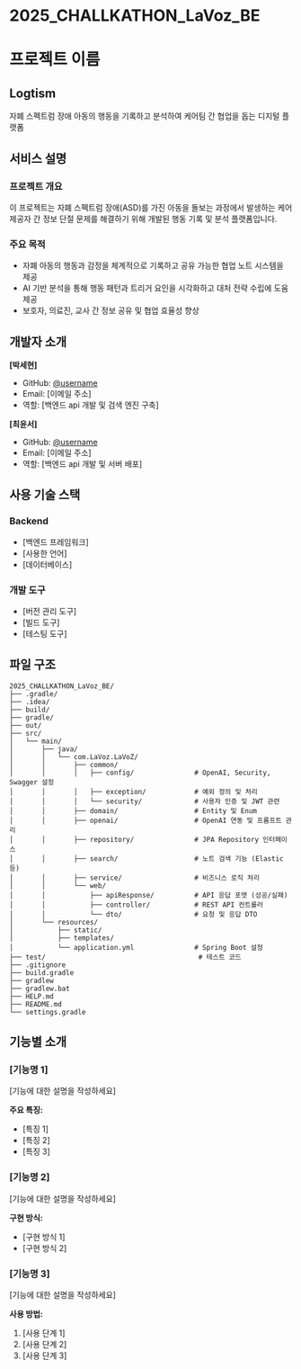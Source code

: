 # 2025_CHALLKATHON_LaVoz_BE
# 프로젝트 이름
## Logtism
자폐 스펙트럼 장애 아동의 행동을 기록하고 분석하여 케어팀 간 협업을 돕는 디지털 플랫폼

## 서비스 설명

### 프로젝트 개요
이 프로젝트는 자폐 스펙트럼 장애(ASD)를 가진 아동을 돌보는 과정에서 발생하는 케어 제공자 간 정보 단절 문제를 해결하기 위해 개발된 행동 기록 및 분석 플랫폼입니다.

### 주요 목적
- 자폐 아동의 행동과 감정을 체계적으로 기록하고 공유 가능한 협업 노트 시스템을 제공
- AI 기반 분석을 통해 행동 패턴과 트리거 요인을 시각화하고 대처 전략 수립에 도움 제공
- 보호자, 의료진, 교사 간 정보 공유 및 협업 효율성 향상

## 개발자 소개

**[박세현]**
- GitHub: [@username](https://github.com/username)
- Email: [이메일 주소]
- 역할: [백엔드 api 개발 및 검색 엔진 구축]

**[최윤서]**
- GitHub: [@username](https://github.com/username)
- Email: [이메일 주소]
- 역할: [백엔드 api 개발 및 서버 배포]

## 사용 기술 스택

### Backend
- [백엔드 프레임워크]
- [사용한 언어]
- [데이터베이스]

### 개발 도구
- [버전 관리 도구]
- [빌드 도구]
- [테스팅 도구]

## 파일 구조

```
2025_CHALLKATHON_LaVoz_BE/
├── .gradle/
├── .idea/
├── build/
├── gradle/
├── out/
├── src/
│   └── main/
│       ├── java/
│       │   └── com.LaVoz.LaVoZ/
│       │       ├── common/
│       │       │   ├── config/               # OpenAI, Security, Swagger 설정
│       │       │   ├── exception/            # 예외 정의 및 처리
│       │       │   └── security/             # 사용자 인증 및 JWT 관련
│       │       ├── domain/                   # Entity 및 Enum
│       │       ├── openai/                   # OpenAI 연동 및 프롬프트 관리
│       │       ├── repository/               # JPA Repository 인터페이스
│       │       ├── search/                   # 노트 검색 기능 (Elastic 등)
│       │       ├── service/                  # 비즈니스 로직 처리
│       │       └── web/
│       │           ├── apiResponse/          # API 응답 포맷 (성공/실패)
│       │           ├── controller/           # REST API 컨트롤러
│       │           └── dto/                  # 요청 및 응답 DTO
│       └── resources/
│           ├── static/
│           ├── templates/
│           └── application.yml               # Spring Boot 설정
├── test/                                      # 테스트 코드
├── .gitignore
├── build.gradle
├── gradlew
├── gradlew.bat
├── HELP.md
├── README.md
└── settings.gradle
```

## 기능별 소개

### [기능명 1]
[기능에 대한 설명을 작성하세요]

**주요 특징:**
- [특징 1]
- [특징 2]
- [특징 3]

### [기능명 2]
[기능에 대한 설명을 작성하세요]

**구현 방식:**
- [구현 방식 1]
- [구현 방식 2]

### [기능명 3]
[기능에 대한 설명을 작성하세요]

**사용 방법:**
1. [사용 단계 1]
2. [사용 단계 2]
3. [사용 단계 3]
